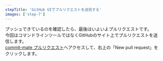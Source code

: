 ```yaml
---
stepTitle: 'GitHub UIでプルリクエストを送信する'
images: ['step-7']
---
```


プッシュできているのを確認したら、最後はいよいよプルリクエストです。  
今回はコマンドラインツールではなくGitHubのサイト上でプルリクエストを送信します。  
[commit-mate プルリクエスト](https://github.com/commit-mate/commit-mate.net/pulls)へアクセスして、右上の「New pull request」をクリックします。  


